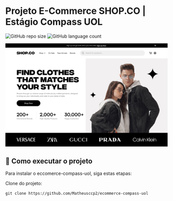 
# Projeto E-Commerce SHOP.CO | Estágio Compass UOL


![GitHub repo size](https://img.shields.io/github/repo-size/matheusccp2/ecommerce-compass-uol?style=for-the-badge)
![GitHub language count](https://img.shields.io/github/languages/count/matheusccp2/ecommerce-compass-uol?style=for-the-badge)

<img src="src/images/img-site.jpg" alt="Exemplo imagem">



## 🚀 Como executar o projeto

Para instalar o eccomerce-compass-uol, siga estas etapas:



Clone do projeto:
```
git clone https://github.com/Matheusccp2/ecommerce-compass-uol

```
